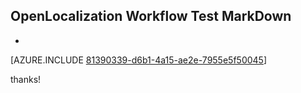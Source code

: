## OpenLocalization Workflow Test MarkDown
* 

[AZURE.INCLUDE [81390339-d6b1-4a15-ae2e-7955e5f50045](calleeMd1.md)]

 
thanks!